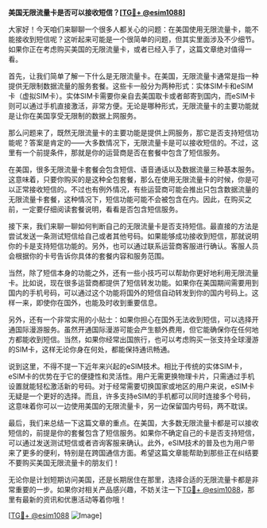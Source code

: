**美国无限流量卡是否可以接收短信？[[TG💪+ @esim1088](https://t.me/s/esim1088)]**

大家好！今天咱们来聊聊一个很多人都关心的问题：在美国使用无限流量卡，能不能接收到短信呢？这听起来可能是一个很简单的问题，但其实里面涉及不少细节。如果你正在考虑购买美国的无限流量卡，或者已经入手了，这篇文章绝对值得一看。

首先，让我们简单了解一下什么是无限流量卡。在美国，无限流量卡通常是指一种提供无限制数据流量的服务套餐。这些卡一般分为两种形式：实体SIM卡和eSIM卡（虚拟SIM卡）。实体SIM卡需要你亲自去美国取卡或者邮寄到国内，而eSIM卡则可以通过手机直接激活，非常方便。无论是哪种形式，无限流量卡的主要功能就是让你在美国享受无限制的数据上网服务。

那么问题来了，既然无限流量卡的主要功能是提供上网服务，那它是否支持短信功能呢？答案是肯定的——大多数情况下，无限流量卡是可以接收短信的。不过，这里有一个前提条件，那就是你的运营商是否在套餐中包含了短信服务。

在美国，很多无限流量卡套餐会包含短信、语音通话以及数据流量三种基本服务。这意味着，只要你购买的是这种全包套餐，那么在使用无限流量卡的时候，你是可以正常接收短信的。不过也有例外情况，有些运营商可能会推出只包含数据流量的无限流量卡套餐，这种情况下，短信功能可能不会被包含在内。因此，在购买之前，一定要仔细阅读套餐说明，看看是否包含短信服务。

接下来，我们来聊一聊如何判断自己的无限流量卡是否支持短信。最直接的方法是尝试发送一条测试短信给自己或者其他号码。如果能够成功接收到短信，那就说明你的卡是支持短信功能的。另外，也可以通过联系运营商客服进行确认。客服人员会根据你的卡号告诉你具体的套餐内容和服务范围。

当然，除了短信本身的功能之外，还有一些小技巧可以帮助你更好地利用无限流量卡。比如说，现在很多运营商都提供了短信转发功能。如果你在美国期间需要用到国内的手机号码，可以通过这个功能将国外的短信自动转发到你的国内号码上。这样一来，即使你在国外，也能及时收到重要信息。

另外，还有一个非常实用的小贴士：如果你担心在国外无法收到短信，可以选择开通国际漫游服务。虽然开通国际漫游可能会产生额外费用，但它能确保你在任何地方都能收到短信。当然，如果你经常出国旅行，也可以考虑购买一张支持全球漫游的SIM卡，这样无论你身在何处，都能保持通讯畅通。

说到这里，不得不提一下近年来兴起的eSIM技术。相比于传统的实体SIM卡，eSIM卡的优势在于它的便捷性和灵活性。用户无需更换物理卡片，只需通过手机设置就能轻松激活新的号码。对于经常需要切换国家或地区的用户来说，eSIM卡无疑是一个更好的选择。而且，许多支持eSIM的手机都可以同时连接多个号码，这意味着你可以一边使用美国的无限流量卡，另一边保留国内号码，两不耽误。

最后，我们来总结一下这篇文章的重点。在美国，大多数无限流量卡都是可以接收短信的，前提是你的套餐包含了短信服务。如果你不确定自己的卡是否支持短信，可以通过发送测试短信或者咨询客服来确认。此外，eSIM技术的普及也为用户带来了更多的便利，特别是在跨国通信方面。希望这篇文章能帮助到那些正在纠结要不要购买美国无限流量卡的朋友们！

无论你是计划短期访问美国，还是长期居住在那里，选择合适的无限流量卡都是非常重要的一步。如果你对相关产品感兴趣，不妨关注一下[TG💪+ @esim1088](https://t.me/s/esim1088)，那里有最新的资讯和优惠活动等着你哦！

[[TG💪+ @esim1088](https://t.me/s/esim1088) ![Image](https://i.postimg.cc/4NQfJmqS/Snipaste-2025-05-13-00-14-12.png)]